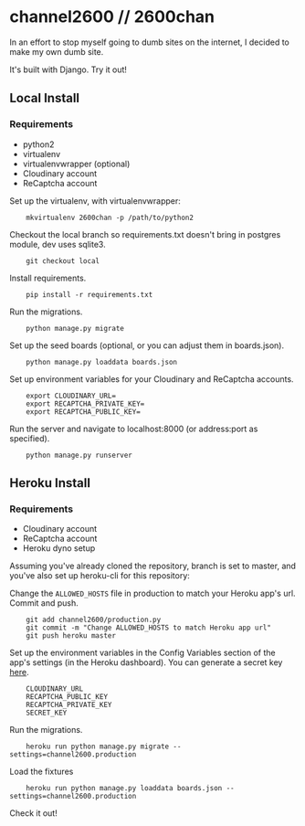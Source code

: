 # channel2600 // 2600chan

In an effort to stop myself going to dumb sites on the internet, I decided to make my own dumb site.

It's built with Django. Try it out!

## Local Install

### Requirements

* python2
* virtualenv
* virtualenvwrapper (optional)
* Cloudinary account
* ReCaptcha account

Set up the virtualenv, with virtualenvwrapper:
````
    mkvirtualenv 2600chan -p /path/to/python2
````    
Checkout the local branch so requirements.txt doesn't bring in postgres module, dev uses sqlite3.
````
    git checkout local
````
Install requirements.
````
    pip install -r requirements.txt
````
Run the migrations.
````
    python manage.py migrate
````
Set up the seed boards (optional, or you can adjust them in boards.json).
````
    python manage.py loaddata boards.json
````
Set up environment variables for your Cloudinary and ReCaptcha accounts.
````
    export CLOUDINARY_URL=
    export RECAPTCHA_PRIVATE_KEY=
    export RECAPTCHA_PUBLIC_KEY=
````
Run the server and navigate to localhost:8000 (or address:port as specified).
````
    python manage.py runserver
````

## Heroku Install

### Requirements

* Cloudinary account
* ReCaptcha account
* Heroku dyno setup

Assuming you've already cloned the repository, branch is set to master, and you've also set up heroku-cli for this repository:

Change the `ALLOWED_HOSTS` file in production to match your Heroku app's url.
Commit and push.
````
    git add channel2600/production.py
    git commit -m "Change ALLOWED_HOSTS to match Heroku app url"
    git push heroku master
````
Set up the environment variables in the Config Variables section of the app's settings (in the Heroku dashboard). You can generate a secret key [here](http://www.miniwebtool.com/django-secret-key-generator/).
````
    CLOUDINARY_URL
    RECAPTCHA_PUBLIC_KEY
    RECAPTCHA_PRIVATE_KEY
    SECRET_KEY
````
Run the migrations.
````
    heroku run python manage.py migrate --settings=channel2600.production
````
Load the fixtures
````
    heroku run python manage.py loaddata boards.json --settings=channel2600.production
````
Check it out!
